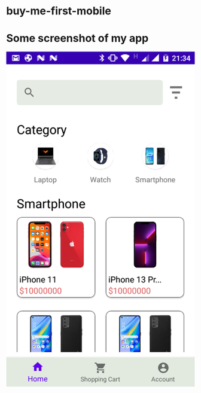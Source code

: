 # buy-me-first-mobile
# Some screenshot of my app
![Home](https://github.com/asgreen2000/buy-me-first-mobile/blob/main/app_sreenshot/home.png)